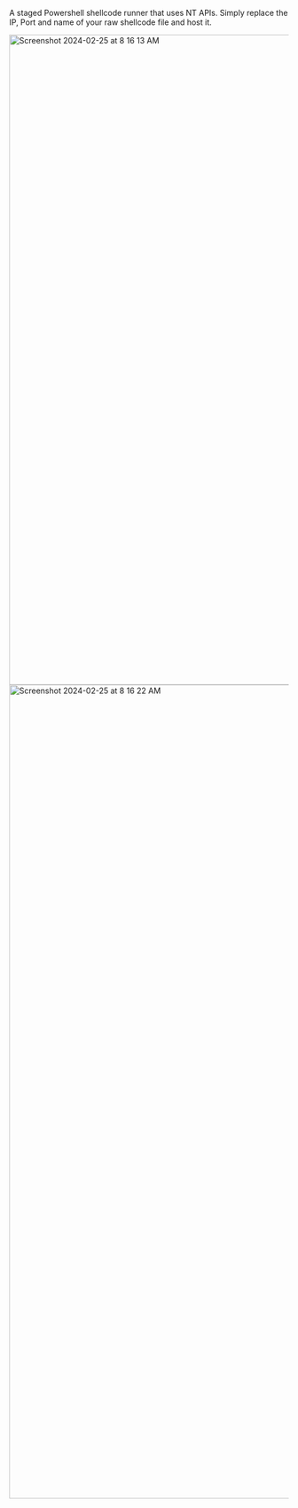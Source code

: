 A staged Powershell shellcode runner that uses NT APIs. Simply replace the IP, Port and name of your raw shellcode file and host it. 

<img width="1172" alt="Screenshot 2024-02-25 at 8 16 13 AM" src="https://github.com/assume-breach/Helpful-Scripts/assets/76174163/463fe1c9-2f01-4613-ae10-ab105c90193c">

<img width="1467" alt="Screenshot 2024-02-25 at 8 16 22 AM" src="https://github.com/assume-breach/Helpful-Scripts/assets/76174163/f0e8faea-8ae3-4afc-8df1-2bfef20a5b3c">
